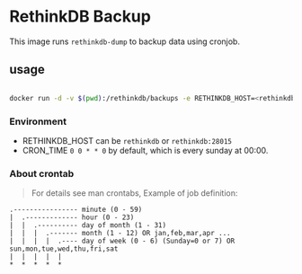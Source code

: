 # RethinkDB Backup

This image runs `rethinkdb-dump` to backup data using cronjob.

## usage

```bash

docker run -d -v $(pwd):/rethinkdb/backups -e RETHINKDB_HOST=<rethinkdb-host>[:<port>] [-e CRON_TIME="0 0 * * *"] somax/rethinkdb-backup
```

### Environment

- RETHINKDB_HOST  can be `rethinkdb` or `rethinkdb:28015`
- CRON_TIME       `0 0 * * 0` by default, which is every sunday at 00:00.

### About crontab
> For details see man crontabs, Example of job definition:
```
.---------------- minute (0 - 59)
|  .------------- hour (0 - 23)
|  |  .---------- day of month (1 - 31)
|  |  |  .------- month (1 - 12) OR jan,feb,mar,apr ...
|  |  |  |  .---- day of week (0 - 6) (Sunday=0 or 7) OR sun,mon,tue,wed,thu,fri,sat
|  |  |  |  |
*  *  *  *  *
```